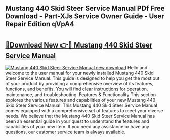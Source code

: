## Mustang 440 Skid Steer Service Manual PDf Free Download - Part-XJs Service Owner Guide - User Repair Edition qVpA4

# <h2><a href="http://bc84193.oget.top/?id=Mustang+440+Skid+Steer+Service+Manual">🔗Download New 👉🔴 Mustang 440 Skid Steer Service Manual</a></h2>

[![Mustang 440 Skid Steer Service Manual new download](https://i.imgur.com/5g1atiW.png)](http://bc84193.oget.top/?id=Mustang+440+Skid+Steer+Service+Manual)
Hello and welcome to the user manual for your newly installed Mustang 440 Skid Steer Service Manual. This guide is designed to help you get the most out of your product by providing a comprehensive overview of its features, functions, and benefits. You will find clear instructions for operation, maintenance, and troubleshooting. Features & Functionality This section explores the various features and capabilities of your new Mustang 440 Skid Steer Service Manual. This Mustang 440 Skid Steer Service Manual comes equipped with a comprehensive set of features to meet your diverse needs. We believe that the Mustang 440 Skid Steer Service Manual has been an essential guide in your quest to understand the features and capabilities of your new item. If you need any assistance or have any questions, our customer service team is always available.
